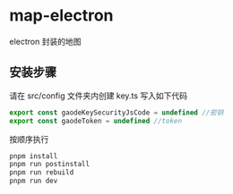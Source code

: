 # map-electron

electron 封装的地图

## 安装步骤

请在 src/config 文件夹内创建 key.ts
写入如下代码

```typescript
export const gaodeKeySecurityJsCode = undefined //密钥
export const gaodeToken = undefined //token
```

按顺序执行

```bash
pnpm install
pnpm run postinstall
pnpm run rebuild
pnpm run dev
```
